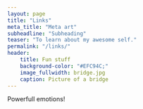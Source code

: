 ```yaml
---
layout: page
title: "Links"
meta_title: "Meta art"
subheadline: "Subheading"
teaser: "To learn about my awesome self."
permalink: "/links/"
header:
    title: Fun stuff
    background-color: "#EFC94C;"
    image_fullwidth: bridge.jpg
    caption: Picture of a bridge
---
```


Powerfull emotions!
